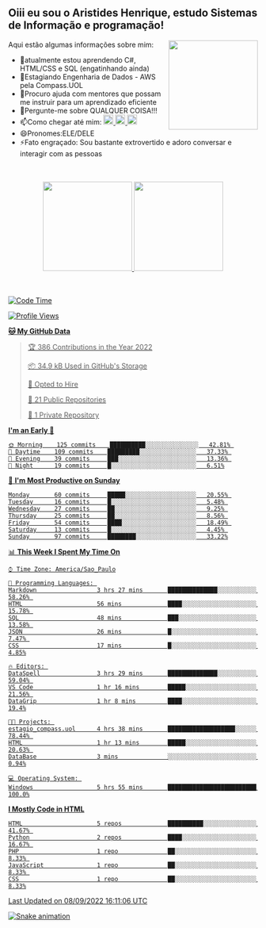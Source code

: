 ## Oiii eu sou o Aristides Henrique, estudo Sistemas de Informação e programação!

<div >
Aqui estão algumas informações sobre mim:<img align="right" height="180em" src="https://user-images.githubusercontent.com/97318481/177042589-45d62122-82a9-4a32-b3a7-87b322825b2f.png">
</div>

- 🌱atualmente estou aprendendo C#, HTML/CSS e SQL (engatinhando ainda)
- 👯Estagiando Engenharia de Dados - AWS pela Compass.UOL
- 🤔Procuro ajuda com mentores que possam me instruir para um aprendizado eficiente
- 💬Pergunte-me sobre QUALQUER COISA!!!
- 📫Como chegar até mim:
  <a href="https://www.instagram.com/aryhenry/" target="_blank">
  <img src="https://img.shields.io/badge/-Instagram-%23E4405F?style=for-the-badge&logo=instagram&logoColor=black" height="20px">
  </a>
  <a href="https://www.linkedin.com/in/aristides-henrique/" target="_blank">
  <img src="https://img.shields.io/badge/-LinkedIn-%230077B5?style=for-the-badge&logo=linkedin&logoColor=black" height="20px">
  </a> 
  <a href="mailto:arihenriqueuna@gmail.com">
  <img src="https://img.shields.io/badge/-Gmail-%23333?style=for-the-badge&logo=gmail&logoColor=white" height="20px">
  </a>
- 😄Pronomes:ELE/DELE
- ⚡Fato engraçado: Sou bastante extrovertido e adoro conversar e interagir com as pessoas
<br/>
<br/>
<div align="center">
  <a href="https://github.com/arihenrique">
  <img height="180em" src="https://github-readme-stats.vercel.app/api?username=arihenrique&show_icons=true&theme=dracula&include_all_commits=true&count_private=true"/>
  <img height="180em" src="https://github-readme-stats.vercel.app/api/top-langs/?username=arihenrique&layout=compact&langs_count=7&theme=dracula"/>
</div><br/><br/>

<!--START_SECTION:waka-->
![Code Time](http://img.shields.io/badge/Code%20Time-89%20hrs%2030%20mins-blue)

![Profile Views](http://img.shields.io/badge/Profile%20Views-42-blue)

**🐱 My GitHub Data** 

> 🏆 386 Contributions in the Year 2022
 > 
> 📦 34.9 kB Used in GitHub's Storage 
 > 
> 💼 Opted to Hire
 > 
> 📜 21 Public Repositories 
 > 
> 🔑 1 Private Repository 
 > 
**I'm an Early 🐤** 

```text
🌞 Morning    125 commits    ██████████░░░░░░░░░░░░░░░   42.81% 
🌇 Daytime    109 commits    █████████░░░░░░░░░░░░░░░░   37.33% 
🌃 Evening    39 commits     ███░░░░░░░░░░░░░░░░░░░░░░   13.36% 
🌙 Night      19 commits     █░░░░░░░░░░░░░░░░░░░░░░░░   6.51%

```
📅 **I'm Most Productive on Sunday** 

```text
Monday       60 commits     █████░░░░░░░░░░░░░░░░░░░░   20.55% 
Tuesday      16 commits     █░░░░░░░░░░░░░░░░░░░░░░░░   5.48% 
Wednesday    27 commits     ██░░░░░░░░░░░░░░░░░░░░░░░   9.25% 
Thursday     25 commits     ██░░░░░░░░░░░░░░░░░░░░░░░   8.56% 
Friday       54 commits     ████░░░░░░░░░░░░░░░░░░░░░   18.49% 
Saturday     13 commits     █░░░░░░░░░░░░░░░░░░░░░░░░   4.45% 
Sunday       97 commits     ████████░░░░░░░░░░░░░░░░░   33.22%

```


📊 **This Week I Spent My Time On** 

```text
⌚︎ Time Zone: America/Sao_Paulo

💬 Programming Languages: 
Markdown                 3 hrs 27 mins       ██████████████░░░░░░░░░░░   58.26% 
HTML                     56 mins             ████░░░░░░░░░░░░░░░░░░░░░   15.78% 
SQL                      48 mins             ███░░░░░░░░░░░░░░░░░░░░░░   13.58% 
JSON                     26 mins             █░░░░░░░░░░░░░░░░░░░░░░░░   7.47% 
CSS                      17 mins             █░░░░░░░░░░░░░░░░░░░░░░░░   4.85%

🔥 Editors: 
DataSpell                3 hrs 29 mins       ██████████████░░░░░░░░░░░   59.04% 
VS Code                  1 hr 16 mins        █████░░░░░░░░░░░░░░░░░░░░   21.56% 
DataGrip                 1 hr 8 mins         ████░░░░░░░░░░░░░░░░░░░░░   19.4%

🐱‍💻 Projects: 
estagio_compass.uol      4 hrs 38 mins       ███████████████████░░░░░░   78.44% 
HTML                     1 hr 13 mins        █████░░░░░░░░░░░░░░░░░░░░   20.63% 
DataBase                 3 mins              ░░░░░░░░░░░░░░░░░░░░░░░░░   0.94%

💻 Operating System: 
Windows                  5 hrs 55 mins       █████████████████████████   100.0%

```

**I Mostly Code in HTML** 

```text
HTML                     5 repos             ██████████░░░░░░░░░░░░░░░   41.67% 
Python                   2 repos             ████░░░░░░░░░░░░░░░░░░░░░   16.67% 
PHP                      1 repo              ██░░░░░░░░░░░░░░░░░░░░░░░   8.33% 
JavaScript               1 repo              ██░░░░░░░░░░░░░░░░░░░░░░░   8.33% 
CSS                      1 repo              ██░░░░░░░░░░░░░░░░░░░░░░░   8.33%

```



 Last Updated on 08/09/2022 16:11:06 UTC
<!--END_SECTION:waka-->

![Snake animation](https://github.com/arihenrique/arihenrique/blob/output/github-contribution-grid-snake.svg)
